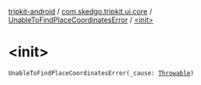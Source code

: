 [tripkit-android](../../index.md) / [com.skedgo.tripkit.ui.core](../index.md) / [UnableToFindPlaceCoordinatesError](index.md) / [&lt;init&gt;](./-init-.md)

# &lt;init&gt;

`UnableToFindPlaceCoordinatesError(_cause: `[`Throwable`](https://kotlinlang.org/api/latest/jvm/stdlib/kotlin/-throwable/index.html)`)`